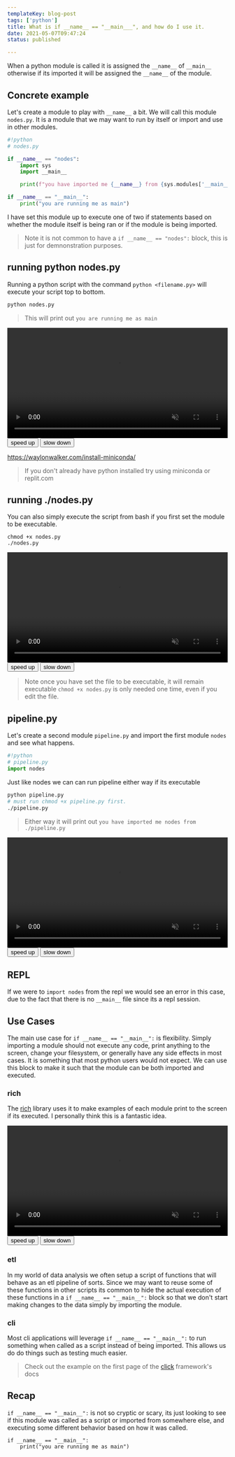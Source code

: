 ```yaml
---
templateKey: blog-post
tags: ['python']
title: What is if __name__ == "__main___", and how do I use it.
date: 2021-05-07T09:47:24
status: published

---
```


When a python module is called it is assigned the `__name__` of `__main__`
otherwise if its imported it will be assigned the `__name__` of the module.


## Concrete example

Let's create a module to play with `__name__` a bit.  We will call this module
`nodes.py`.  It is a module that we may want to run by itself or import and use
in other modules.

```python
#!python
# nodes.py

if __name__ == "nodes":
    import sys
    import __main__

    print(f"you have imported me {__name__} from {sys.modules['__main__'].__file__}")

if __name__ == "__main__":
    print("you are running me as main")
```

I have set this module up to execute one of two if statements based on whether
the module itself is being ran or if the module is being imported.  

> Note it is not common to have a `if __name__ == "nodes":` block, this is just
> for demnonstration purposes.

## running python nodes.py

Running a python script with the command `python <filename.py>` will execute
your script top to bottom.

```bash
python nodes.py
```

> This will print out `you are running me as main`

<video controls muted autoplay playsinline loop=true width="100%">
    <source src="https://images.waylonwalker.com/if_name_main_python_nodes.webm"
            type="video/webm">
    <source src="https://images.waylonwalker.com/if_name_main_python_nodes.mp4"
            type="video/mp4">
    Sorry, your browser doesn't support embedded videos.
</video>
<div class='speed-control'>
    <button onclick="change_speed(.25)" >
        speed up
    </button>
    <button onclick="change_speed(-.25)" >
        slow down
    </button>
</div>

https://waylonwalker.com/install-miniconda/

> If you don't already have python installed try using miniconda or replit.com

## running ./nodes.py

You can also simply execute the script from bash if you first set the module to
be executable.

```
chmod +x nodes.py
./nodes.py
```

<video controls muted autoplay playsinline loop=true width="100%">
    <source src="https://images.waylonwalker.com/if_name_main_nodes.webm"
            type="video/webm">
    <source src="https://images.waylonwalker.com/if_name_main_nodes.mp4"
            type="video/mp4">
    Sorry, your browser doesn't support embedded videos.
</video>
<div class='speed-control'>
    <button onclick="change_speed(.25)" >
        speed up
    </button>
    <button onclick="change_speed(-.25)" >
        slow down
    </button>
</div>

> Note once you have set the file to be executable, it will remain executable
> `chmod +x nodes.py` is only needed one time, even if you edit the file.

## pipeline.py

Let's create a second module `pipeline.py` and import the first module `nodes` and see what happens.

``` python
#!python
# pipeline.py
import nodes
```

Just like nodes we can can run pipeline either way if its executable

```bash
python pipeline.py
# must run chmod +x pipeline.py first.
./pipeline.py
```

> Either way it will print out `you have imported me nodes from ./pipeline.py`

<video controls muted autoplay playsinline loop=true width="100%">
    <source src="https://images.waylonwalker.com/if_name_main_pipeline.webm"
            type="video/webm">
    <source src="https://images.waylonwalker.com/if_name_main_pipeline.mp4"
            type="video/mp4">
    Sorry, your browser doesn't support embedded videos.
</video>
<div class='speed-control'>
    <button onclick="change_speed(.25)" >
        speed up
    </button>
    <button onclick="change_speed(-.25)" >
        slow down
    </button>
</div>

## REPL

If we were to `import nodes` from the repl we would see an error in this case,
due to the fact that there is no `__main__` file since its a repl session.

## Use Cases

The main use case for `if __name__ == "__main__":` is flexibility.  Simply
importing a module should not execute any code, print anything to the screen,
change your filesystem, or generally have any side effects in most cases. It is
something that most python users would not expect.  We can use this block to
make it such that the module can be both imported and executed.

### rich

The [rich](https://github.com/willmcgugan/rich) library uses it to make
examples of each module print to the screen if its executed.  I personally
think this is a fantastic idea.

<video controls muted autoplay playsinline loop=true width="100%">
    <source src="https://images.waylonwalker.com/if_name_main_rich.webm"
            type="video/webm">
    <source src="https://images.waylonwalker.com/if_name_main_rich.mp4"
            type="video/mp4">
    Sorry, your browser doesn't support embedded videos.
</video>
<div class='speed-control'>
    <button onclick="change_speed(.25)" >
        speed up
    </button>
    <button onclick="change_speed(-.25)" >
        slow down
    </button>
</div>

### etl

In my world of data analysis we often setup a script of functions that will
behave as an etl pipeline of sorts.  Since we may want to reuse some of these
functions in other scripts its common to hide the actual execution of these
functions in a `if __name__ == "__main__":` block so that we don't start making
changes to the data simply by importing the module.

### cli

Most cli applications will leverage `if __name__ == "__main__":` to run
something when called as a script instead of being imported. This allows us do
do things such as testing much easier.

> Check out the example on the first page of the
> [click](https://click.palletsprojects.com/en/7.x/) framework's docs

## Recap

`if __name__ == "__main__":` is not so cryptic or scary, its just looking to
see if this module was called as a script or imported from somewhere else, and
executing some different behavior based on how it was called.

```
if __name__ == "__main__":
    print("you are running me as main")
```
